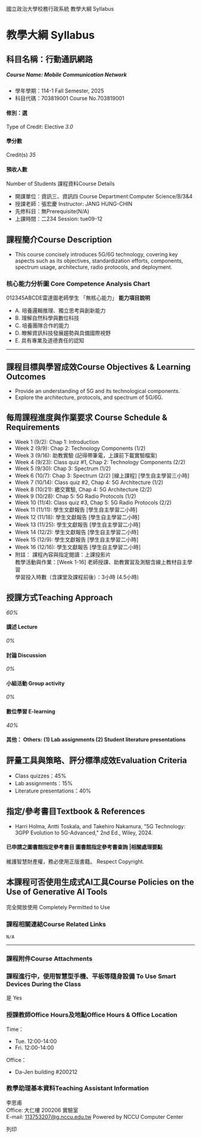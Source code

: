 國立政治大學校務行政系統 教學大綱 Syllabus
# 教學大綱 Syllabus
##  科目名稱：行動通訊網路
#####  Course Name: Mobile Communication Network
  * 學年學期：114-1 Fall Semester, 2025 
  * 科目代碼：703819001 Course No.703819001


#### 修別：選
Type of Credit: Elective 
_3.0_
#### 學分數
Credit(s)
_35_
#### 預收人數
Number of Students
課程資料Course Details
  * 開課單位：資訊三、資訊四 Course Department:Computer Science/B/3&4 
  * 授課老師：張宏慶 Instructor: JANG HUNG-CHIN 
  * 先修科目：無Prerequisite(N/A)
  * 上課時間：二234 Session: tue09-12 


##  課程簡介Course Description
  * This course concisely introduces 5G/6G technology, covering key aspects such as its objectives, standardization efforts, components, spectrum usage, architecture, radio protocols, and deployment.


###  核心能力分析圖 Core Competence Analysis Chart
012345ABCDE雷達圖老師學生
「無核心能力」 
**能力項目說明**
  * A. 培養邏輯推理、獨立思考與創新能力
  * B. 理解自然科學與數位科技
  * C. 培養團隊合作的能力
  * D. 瞭解資訊科技發展趨勢與具備國際視野
  * E. 具有專業及道德責任的認知


* * *
##  課程目標與學習成效Course Objectives & Learning Outcomes 
  * Provide an understanding of 5G and its technological components.
  * Explore the architecture, protocols, and spectrum of 5G/6G.


##  每周課程進度與作業要求 Course Schedule & Requirements
  * Week 1 (9/2): Chap 1: Introduction
  * Week 2 (9/9): Chap 2: Technology Components (1/2)
  * Week 3 (9/16): 助教實驗 (記得帶筆電，上課前下載實驗檔案)
  * Week 4 (9/23): Class quiz #1, Chap 2: Technology Components (2/2)
  * Week 5 (9/30): Chap 3: Spectrum (1/2)
  * Week 6 (10/7): Chap 3: Spectrum (2/2) [線上課程] [學生自主學習三小時]
  * Week 7 (10/14): Class quiz #2, Chap 4: 5G Architecture (1/2)
  * Week 8 (10/21): 繳交實驗, Chap 4: 5G Architecture (2/2)
  * Week 9 (10/28): Chap 5: 5G Radio Protocols (1/2)
  * Week 10 (11/4): Class quiz #3, Chap 5: 5G Radio Protocols (2/2)
  * Week 11 (11/11): 學生文獻報告 [學生自主學習二小時]
  * Week 12 (11/18): 學生文獻報告 [學生自主學習二小時]
  * Week 13 (11/25): 學生文獻報告 [學生自主學習二小時]
  * Week 14 (12/2): 學生文獻報告 [學生自主學習二小時]
  * Week 15 (12/9): 學生文獻報告 [學生自主學習二小時]
  * Week 16 (12/16): 學生文獻報告 [學生自主學習二小時]
  * 附註： 
課程內容與指定閱讀：上課投影片  
教學活動與作業：[Week 1-16] 老師授課、助教實習及測驗含線上教材自主學習  
學習投入時數（含課堂及課程前後）：3小時 (4.5小時)


##  授課方式Teaching Approach
_60%_
####  講述 Lecture
_0%_
####  討論 Discussion
_0%_
####  小組活動 Group activity
_0%_
####  數位學習 E-learning
_40%_
####  其他： Others: (1) Lab assignments (2) Student literature presentations 
##  評量工具與策略、評分標準成效Evaluation Criteria
  * Class quizzes：45%
  * Lab assignments：15%
  * Literature presentations：40%


##  指定/參考書目Textbook & References
  * Harri Holma, Antti Toskala, and Takehiro Nakamura, "5G Technology: 3GPP Evolution to 5G-Advanced," 2nd Ed., Wiley, 2024.


####  已申請之圖書館指定參考書目  圖書館指定參考書查詢 |相關處理要點
維護智慧財產權，務必使用正版書籍。 Respect Copyright.
##  本課程可否使用生成式AI工具Course Policies on the Use of Generative AI Tools
完全開放使用 Completely Permitted to Use
###  課程相關連結Course Related Links
```
N/A
```

* * *
###  課程附件Course Attachments
###  課程進行中，使用智慧型手機、平板等隨身設備 To Use Smart Devices During the Class
是  Yes
###  授課教師Office Hours及地點Office Hours & Office Location
Time：
  * Tue. 12:00-14:00
  * Fri. 12:00-14:00


Office：
  * Da-Jen building #200212


###  教學助理基本資料Teaching Assistant Information
李恩甫  
Office: ⼤仁樓 200206 實驗室  
E-mail: 113753207@g.nccu.edu.tw
Powered by NCCU Computer Center
  
列印
